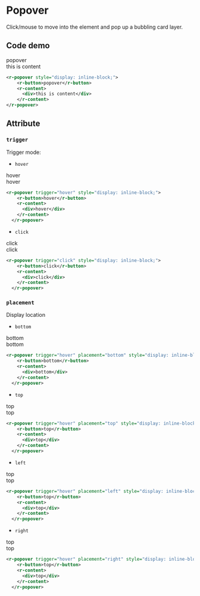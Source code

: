 # Popover

Click/mouse to move into the element and pop up a bubbling card layer.

## Code demo

<r-popover style="display: inline-block;">
    <r-button>popover</r-button>
    <r-content>
      <div>this is content</div>
    </r-content>
  </r-popover>

```xml
<r-popover style="display: inline-block;">
    <r-button>popover</r-button>
    <r-content>
      <div>this is content</div>
    </r-content>
</r-popover>
```

## Attribute

### `trigger`

Trigger mode:

- `hover`

<r-popover trigger="hover" style="display: inline-block;">
    <r-button>hover</r-button>
    <r-content>
      <div>hover</div>
    </r-content>
  </r-popover>

```xml
<r-popover trigger="hover" style="display: inline-block;">
    <r-button>hover</r-button>
    <r-content>
      <div>hover</div>
    </r-content>
  </r-popover>
```

- `click`

<r-popover trigger="click" style="display: inline-block;">
    <r-button>click</r-button>
    <r-content>
      <div>click</div>
    </r-content>
  </r-popover>

```xml
<r-popover trigger="click" style="display: inline-block;">
    <r-button>click</r-button>
    <r-content>
      <div>click</div>
    </r-content>
  </r-popover>
```

### `placement`

Display location

- `bottom`

<r-popover trigger="hover" placement="bottom" style="display: inline-block;">
    <r-button>bottom</r-button>
    <r-content>
      <div>bottom</div>
    </r-content>
  </r-popover>

```xml
<r-popover trigger="hover" placement="bottom" style="display: inline-block;">
    <r-button>bottom</r-button>
    <r-content>
      <div>bottom</div>
    </r-content>
  </r-popover>
```

- `top`

<r-popover trigger="hover" placement="top" style="display: inline-block;">
    <r-button>top</r-button>
    <r-content>
      <div>top</div>
    </r-content>
  </r-popover>

```xml
<r-popover trigger="hover" placement="top" style="display: inline-block;">
    <r-button>top</r-button>
    <r-content>
      <div>top</div>
    </r-content>
  </r-popover>
```

- `left`

<r-popover trigger="hover" placement="left" style="display: inline-block;">
    <r-button>top</r-button>
    <r-content>
      <div>top</div>
    </r-content>
  </r-popover>

```xml
<r-popover trigger="hover" placement="left" style="display: inline-block;">
    <r-button>top</r-button>
    <r-content>
      <div>top</div>
    </r-content>
  </r-popover>
```

- `right`

<r-popover trigger="hover" placement="right" style="display: inline-block;">
    <r-button>top</r-button>
    <r-content>
      <div>top</div>
    </r-content>
  </r-popover>

```xml
<r-popover trigger="hover" placement="right" style="display: inline-block;">
    <r-button>top</r-button>
    <r-content>
      <div>top</div>
    </r-content>
  </r-popover>
```
